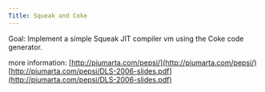 ```yaml
---
Title: Squeak and Coke
---
```


Goal: Implement a simple Squeak JIT compiler vm using the Coke code generator.

more information:
[http://piumarta.com/pepsi/](http://piumarta.com/pepsi/)
[http://piumarta.com/pepsi/DLS-2006-slides.pdf](http://piumarta.com/pepsi/DLS-2006-slides.pdf)
